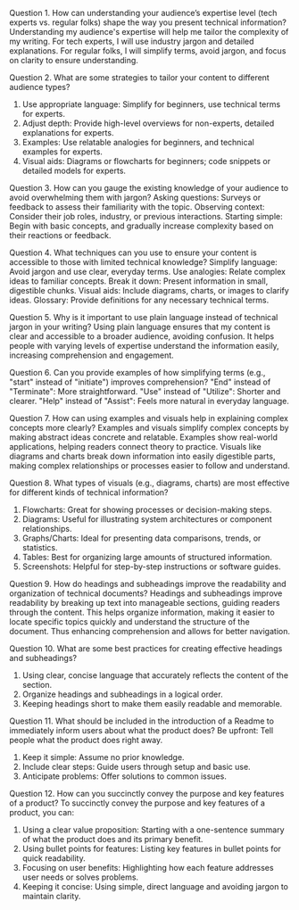 Question 1. How can understanding your audience’s expertise level (tech experts vs. regular folks) shape the way you present technical information?
Understanding my audience's expertise will help me tailor the complexity of my writing. For tech experts, I will use industry jargon and detailed explanations. For regular folks, I will simplify terms, avoid jargon, and focus on clarity to ensure understanding.

Question 2. What are some strategies to tailor your content to different audience types?
1. Use appropriate language: Simplify for beginners, use technical terms for experts.
2. Adjust depth: Provide high-level overviews for non-experts, detailed explanations for experts.
3. Examples: Use relatable analogies for beginners, and technical examples for experts.
4. Visual aids: Diagrams or flowcharts for beginners; code snippets or detailed models for experts.

Question 3. How can you gauge the existing knowledge of your audience to avoid overwhelming them with jargon?
Asking questions: Surveys or feedback to assess their familiarity with the topic.
Observing context: Consider their job roles, industry, or previous interactions.
Starting simple: Begin with basic concepts, and gradually increase complexity based on their reactions or feedback.

Question 4. What techniques can you use to ensure your content is accessible to those with limited technical knowledge?
Simplify language: Avoid jargon and use clear, everyday terms.
Use analogies: Relate complex ideas to familiar concepts.
Break it down: Present information in small, digestible chunks.
Visual aids: Include diagrams, charts, or images to clarify ideas.
Glossary: Provide definitions for any necessary technical terms.

Question 5. Why is it important to use plain language instead of technical jargon in your writing?
Using plain language ensures that my content is clear and accessible to a broader audience, avoiding confusion. It helps people with varying levels of expertise understand the information easily, increasing comprehension and engagement.

Question 6.  Can you provide examples of how simplifying terms (e.g., "start" instead of "initiate") improves comprehension?
"End" instead of "Terminate": More straightforward.
"Use" instead of "Utilize": Shorter and clearer.
"Help" instead of "Assist": Feels more natural in everyday language.

Question 7. How can using examples and visuals help in explaining complex concepts more clearly?
Examples and visuals simplify complex concepts by making abstract ideas concrete and relatable. Examples show real-world applications, helping readers connect theory to practice. 
Visuals like diagrams and charts break down information into easily digestible parts, making complex relationships or processes easier to follow and understand.

Question 8. What types of visuals (e.g., diagrams, charts) are most effective for different kinds of technical information?
1. Flowcharts: Great for showing processes or decision-making steps.
2. Diagrams: Useful for illustrating system architectures or component relationships.
3. Graphs/Charts: Ideal for presenting data comparisons, trends, or statistics.
4. Tables: Best for organizing large amounts of structured information.
5. Screenshots: Helpful for step-by-step instructions or software guides.

Question 9. How do headings and subheadings improve the readability and organization of technical documents?
Headings and subheadings improve readability by breaking up text into manageable sections, guiding readers through the content. This helps organize information, making it easier to locate specific topics quickly and understand the structure of the document. Thus enhancing comprehension and allows for better navigation.

Question 10. What are some best practices for creating effective headings and subheadings?
1. Using clear, concise language that accurately reflects the content of the section.
2. Organize headings and subheadings in a logical order.
3. Keeping headings short to make them easily readable and memorable.

Question 11. What should be included in the introduction of a Readme to immediately inform users about what the product does?
Be upfront: Tell people what the product does right away.
1. Keep it simple: Assume no prior knowledge.
2. Include clear steps: Guide users through setup and basic use.
3. Anticipate problems: Offer solutions to common issues.

Question 12. How can you succinctly convey the purpose and key features of a product?
To succinctly convey the purpose and key features of a product, you can:

1. Using a clear value proposition: Starting with a one-sentence summary of what the product does and its primary benefit.
2. Using bullet points for features: Listing key features in bullet points for quick readability.
3. Focusing on user benefits: Highlighting how each feature addresses user needs or solves problems.
4. Keeping it concise: Using simple, direct language and avoiding jargon to maintain clarity.